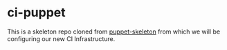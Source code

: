 # ci-puppet

This is a skeleton repo cloned from [puppet-skeleton](https://github.com/alphagov/puppet-skeleton)
from which we will be configuring our new CI Infrastructure.
